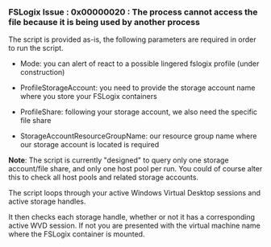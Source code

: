 ### FSLogix Issue : 0x00000020 : The process cannot access the file because it is being used by another process

  

The script is provided as-is, the following parameters are required in order to run the script.

  

* Mode: you can alert of react to a possible lingered fslogix profile (under construction)

* ProfileStorageAccount: you need to provide the storage account name where you store your FSLogix containers

* ProfileShare: following your storage account, we also need the specific file share

* StorageAccountResourceGroupName: our resource group name where our storage account is located is required

  

**Note**: The script is currently "designed" to query only one storage account/file share, and only one host pool per run. You could of course alter this to check all host pools and related storage accounts.

The script loops through your active Windows Virtual Desktop sessions and active storage handles.

It then checks each storage handle, whether or not it has a corresponding active WVD session. If not you are presented with the virtual machine name where the FSLogix container is mounted.
